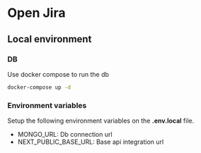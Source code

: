# Open Jira

## Local environment

### DB

Use docker compose to run the db

```bash
docker-compose up -d
```

### Environment variables

Setup the following environment variables on the **.env.local** file.

- MONGO_URL: Db connection url
- NEXT_PUBLIC_BASE_URL: Base api integration url